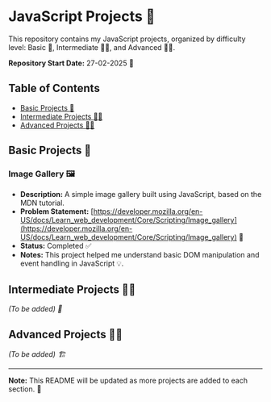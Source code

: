 # JavaScript Projects 🚀

This repository contains my JavaScript projects, organized by difficulty level: Basic 👶, Intermediate 🧑‍💻, and Advanced 👨‍🎓.

**Repository Start Date:** 27-02-2025 📅

## Table of Contents

- [Basic Projects 👶](#basic-projects-👶)
- [Intermediate Projects 🧑‍💻](#intermediate-projects-🧑‍💻)
- [Advanced Projects 👨‍🎓](#advanced-projects-👨‍🎓)

## Basic Projects 👶

### Image Gallery 🖼️

-   **Description:** A simple image gallery built using JavaScript, based on the MDN tutorial.
-   **Problem Statement:** [https://developer.mozilla.org/en-US/docs/Learn_web_development/Core/Scripting/Image_gallery](https://developer.mozilla.org/en-US/docs/Learn_web_development/Core/Scripting/Image_gallery) 🔗
-   **Status:** Completed ✅
-   **Notes:** This project helped me understand basic DOM manipulation and event handling in JavaScript 💡.

## Intermediate Projects 🧑‍💻

*(To be added) 🚧*

## Advanced Projects 👨‍🎓

*(To be added) 🏗️*

---

**Note:** This README will be updated as more projects are added to each section. 📝
